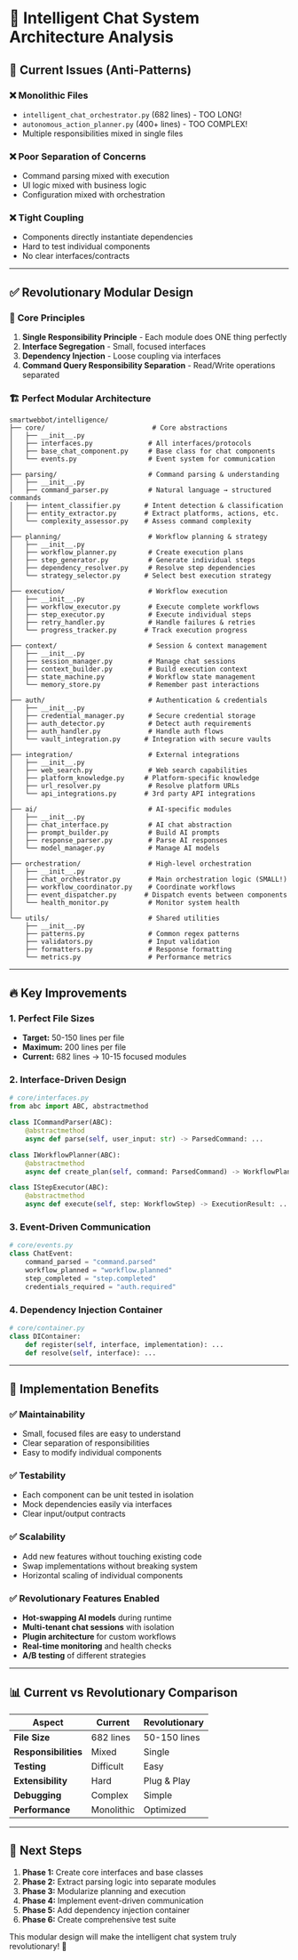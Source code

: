# 🧠 Intelligent Chat System Architecture Analysis

## 🚨 Current Issues (Anti-Patterns)

### ❌ **Monolithic Files**
- `intelligent_chat_orchestrator.py` (682 lines) - TOO LONG!
- `autonomous_action_planner.py` (400+ lines) - TOO COMPLEX!
- Multiple responsibilities mixed in single files

### ❌ **Poor Separation of Concerns**
- Command parsing mixed with execution
- UI logic mixed with business logic  
- Configuration mixed with orchestration

### ❌ **Tight Coupling**
- Components directly instantiate dependencies
- Hard to test individual components
- No clear interfaces/contracts

---

## ✅ **Revolutionary Modular Design**

### 🎯 **Core Principles**
1. **Single Responsibility Principle** - Each module does ONE thing perfectly
2. **Interface Segregation** - Small, focused interfaces
3. **Dependency Injection** - Loose coupling via interfaces
4. **Command Query Responsibility Separation** - Read/Write operations separated

### 🏗️ **Perfect Modular Architecture**

```
smartwebbot/intelligence/
├── core/                           # Core abstractions
│   ├── __init__.py
│   ├── interfaces.py              # All interfaces/protocols
│   ├── base_chat_component.py     # Base class for chat components
│   └── events.py                  # Event system for communication
│
├── parsing/                       # Command parsing & understanding
│   ├── __init__.py
│   ├── command_parser.py          # Natural language → structured commands
│   ├── intent_classifier.py      # Intent detection & classification
│   ├── entity_extractor.py       # Extract platforms, actions, etc.
│   └── complexity_assessor.py    # Assess command complexity
│
├── planning/                      # Workflow planning & strategy
│   ├── __init__.py
│   ├── workflow_planner.py        # Create execution plans
│   ├── step_generator.py          # Generate individual steps
│   ├── dependency_resolver.py     # Resolve step dependencies
│   └── strategy_selector.py      # Select best execution strategy
│
├── execution/                     # Workflow execution
│   ├── __init__.py
│   ├── workflow_executor.py       # Execute complete workflows
│   ├── step_executor.py           # Execute individual steps
│   ├── retry_handler.py           # Handle failures & retries
│   └── progress_tracker.py       # Track execution progress
│
├── context/                       # Session & context management
│   ├── __init__.py
│   ├── session_manager.py         # Manage chat sessions
│   ├── context_builder.py         # Build execution context
│   ├── state_machine.py           # Workflow state management
│   └── memory_store.py            # Remember past interactions
│
├── auth/                          # Authentication & credentials
│   ├── __init__.py
│   ├── credential_manager.py      # Secure credential storage
│   ├── auth_detector.py           # Detect auth requirements
│   ├── auth_handler.py            # Handle auth flows
│   └── vault_integration.py      # Integration with secure vaults
│
├── integration/                   # External integrations
│   ├── __init__.py
│   ├── web_search.py              # Web search capabilities
│   ├── platform_knowledge.py     # Platform-specific knowledge
│   ├── url_resolver.py            # Resolve platform URLs
│   └── api_integrations.py       # 3rd party API integrations
│
├── ai/                            # AI-specific modules
│   ├── __init__.py
│   ├── chat_interface.py          # AI chat abstraction
│   ├── prompt_builder.py          # Build AI prompts
│   ├── response_parser.py         # Parse AI responses
│   └── model_manager.py           # Manage AI models
│
├── orchestration/                 # High-level orchestration
│   ├── __init__.py
│   ├── chat_orchestrator.py       # Main orchestration logic (SMALL!)
│   ├── workflow_coordinator.py    # Coordinate workflows
│   ├── event_dispatcher.py       # Dispatch events between components
│   └── health_monitor.py          # Monitor system health
│
└── utils/                         # Shared utilities
    ├── __init__.py
    ├── patterns.py                # Common regex patterns
    ├── validators.py              # Input validation
    ├── formatters.py              # Response formatting
    └── metrics.py                 # Performance metrics
```

---

## 🔥 **Key Improvements**

### 1. **Perfect File Sizes**
- **Target:** 50-150 lines per file
- **Maximum:** 200 lines per file  
- **Current:** 682 lines → 10-15 focused modules

### 2. **Interface-Driven Design**
```python
# core/interfaces.py
from abc import ABC, abstractmethod

class ICommandParser(ABC):
    @abstractmethod
    async def parse(self, user_input: str) -> ParsedCommand: ...

class IWorkflowPlanner(ABC):
    @abstractmethod  
    async def create_plan(self, command: ParsedCommand) -> WorkflowPlan: ...

class IStepExecutor(ABC):
    @abstractmethod
    async def execute(self, step: WorkflowStep) -> ExecutionResult: ...
```

### 3. **Event-Driven Communication**
```python
# core/events.py
class ChatEvent:
    command_parsed = "command.parsed"
    workflow_planned = "workflow.planned"
    step_completed = "step.completed"
    credentials_required = "auth.required"
```

### 4. **Dependency Injection Container**
```python
# core/container.py
class DIContainer:
    def register(self, interface, implementation): ...
    def resolve(self, interface): ...
```

---

## 🚀 **Implementation Benefits**

### ✅ **Maintainability**
- Small, focused files are easy to understand
- Clear separation of responsibilities
- Easy to modify individual components

### ✅ **Testability** 
- Each component can be unit tested in isolation
- Mock dependencies easily via interfaces
- Clear input/output contracts

### ✅ **Scalability**
- Add new features without touching existing code
- Swap implementations without breaking system
- Horizontal scaling of individual components

### ✅ **Revolutionary Features Enabled**
- **Hot-swapping AI models** during runtime
- **Multi-tenant chat sessions** with isolation
- **Plugin architecture** for custom workflows
- **Real-time monitoring** and health checks
- **A/B testing** of different strategies

---

## 📊 **Current vs Revolutionary Comparison**

| Aspect | Current | Revolutionary |
|--------|---------|---------------|
| **File Size** | 682 lines | 50-150 lines |
| **Responsibilities** | Mixed | Single |
| **Testing** | Difficult | Easy |
| **Extensibility** | Hard | Plug & Play |
| **Debugging** | Complex | Simple |
| **Performance** | Monolithic | Optimized |

---

## 🎯 **Next Steps**

1. **Phase 1:** Create core interfaces and base classes
2. **Phase 2:** Extract parsing logic into separate modules  
3. **Phase 3:** Modularize planning and execution
4. **Phase 4:** Implement event-driven communication
5. **Phase 5:** Add dependency injection container
6. **Phase 6:** Create comprehensive test suite

This modular design will make the intelligent chat system truly revolutionary! 🚀
